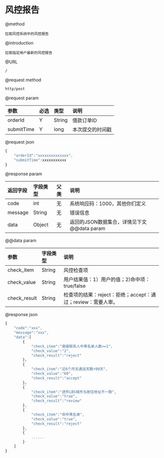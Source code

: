 # 风控报告

@method

```
拉取风控系统中的风控报告
```

@introduction

```
拉取指定用户最新的风控报告
```

@URL

```
/
```

@request  method

```
http/post
```

@request  param

| 参数 | 必选 | 类型 | 说明 |
| :--- | :--- | :--- | :--- |
| orderId | Y | String | 借款订单ID |
| submitTime | Y | long | 本次提交的时间戳 |

@request  json

```js
{
    "orderId":"xxxxxxxxxxxxxx",
    "submitTime":xxxxxxxxxxx
}
```

@response  param

| 返回字段 | 字段类型 | 父类 | 说明 |
| :--- | :--- | :--- | :--- |
| code | int | 无 | 系统响应码：1000，其他你们定义 |
| message | String | 无 | 错误信息 |
| data | Object | 无 | 返回的JSON数据集合，详情见下文@@data  param |

@@data  param

| 参数 | 字段类型 | 说明 |
| :--- | :--- | :--- |
| check\_item | String | 风控检查项 |
| check\_value | String | 用户结果值：1）用户的值；2\)命中项：true/false |
| check\_result | String | 检查项的结果：reject：拒绝；accept：通过；review：需要人审。 |

@response  json

```js
{
    "code":"xxx",
    "message":"xxx",
    "data":[
        {
            "check_item":"直接联系人中黑名单人数>=1",
            "check_value":"2",
            "check_result":"reject"
        }，
        {
            "check_item":"近6个月无通话天数>90天",
            "check_value":"60",
            "check_result":"accept"
        }，
        {
            "check_item":"进件LBS城市与居住地址不一致",
            "check_value":"true",
            "check_result":"review"
        },
        {
            "check_item":"命中黑名单",
            "check_value":"true",
            "check_result":"reject"
        },
        {
            ......
        }
    ]
}
```



